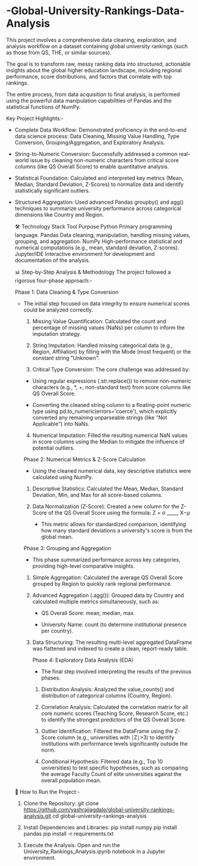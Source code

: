 # -Global-University-Rankings-Data-Analysis

This project involves a comprehensive data cleaning, exploration, and analysis workflow on a dataset containing global university rankings (such as those from QS, THE, or similar sources). 

The goal is to transform raw, messy ranking data into structured, actionable insights about the global higher education landscape, including regional performance, score distributions, and factors that correlate with top rankings.

The entire process, from data acquisition to final analysis, is performed using the powerful data manipulation capabilities of Pandas and the statistical functions of NumPy.

 Key Project Highlights:-
  - Complete Data Workflow: Demonstrated proficiency in the end-to-end data science process: Data Cleaning, Missing Value            Handling, Type Conversion, Grouping/Aggregation, and Exploratory Analysis.

  - String-to-Numeric Conversion: Successfully addressed a common real-world issue by cleaning non-numeric characters from           critical score columns (like QS Overall Score) to enable quantitative analysis.

  - Statistical Foundation: Calculated and interpreted key metrics (Mean, Median, Standard Deviation, Z-Scores) to normalize         data and identify statistically significant outliers.

  - Structured Aggregation: Used advanced Pandas groupby() and agg() techniques to summarize university performance across         categorical dimensions like Country and Region.

    🛠️ Technology Stack
        Tool	         Purpose
        Python	       Primary programming language.
        Pandas	       Data cleaning, manipulation, handling missing values, grouping, and aggregation.
        NumPy	         High-performance statistical and numerical computations (e.g., mean, standard deviation, Z-scores).
        Jupyter/IDE	   Interactive environment for development and documentation of the analysis.

    📊 Step-by-Step Analysis & Methodology
       The project followed a rigorous four-phase approach:-
    

       Phase 1: Data Cleaning & Type Conversion
       - The initial step focused on data integrity to ensure numerical scores could be analyzed correctly.

          1) Missing Value Quantification: Calculated the count and percentage of missing values (NaNs) per column to inform                the imputation strategy.

          2) String Imputation: Handled missing categorical data (e.g., Region, Affiliation) by filling with the Mode (most                 frequent) or the constant string "Unknown".

          3) Critical Type Conversion: The core challenge was addressed by:

          - Using regular expressions (.str.replace()) to remove non-numeric characters (e.g., *, +, non-standard text) from               score columns like QS Overall Score.

          - Converting the cleaned string column to a floating-point numeric type using pd.to_numeric(errors='coerce'), which              explicitly converted any remaining unparseable strings (like "Not Applicable") into $\text{NaN}$s.

          4) Numerical Imputation: Filled the resulting numerical NaN values in score columns using the Median to mitigate                  the influence of potential outliers.


         Phase 2: Numerical Metrics & Z-Score Calculation
          - Using the cleaned numerical data, key descriptive statistics were calculated using NumPy.

          1) Descriptive Statistics: Calculated the Mean, Median, Standard Deviation, Min, and Max for all score-based                      columns.

          2) Data Normalization (Z-Score): Created a new column for the Z-Score of the QS Overall Score using the formula: 
                             Z =    σ
                                  _____
                                   X−μ

             - This metric allows for standardized comparison, identifying how many standard deviations a university's score                  is from the global mean.


           Phase 3: Grouping and Aggregation
           - This phase summarized performance across key categories, providing high-level comparative insights.

          1) Simple Aggregation: Calculated the average QS Overall Score grouped by Region to quickly rank regional                         performance.

          2) Advanced Aggregation (.agg()): Grouped data by Country and calculated multiple metrics simultaneously, such as:

              - QS Overall Score: mean, median, max.

              - University Name: count (to determine institutional presence per country).

          3) Data Structuring: The resulting multi-level aggregated DataFrame was flattened and indexed to create a clean,                  report-ready table.
             

             Phase 4: Exploratory Data Analysis (EDA)
               - The final step involved interpreting the results of the previous phases.

              1) Distribution Analysis: Analyzed the value_counts() and distribution of categorical columns (Country, Region).

              2) Correlation Analysis: Calculated the correlation matrix for all core numeric scores (Teaching Score,                           Research Score, etc.) to identify the strongest predictors of the QS Overall Score.

              3) Outlier Identification: Filtered the DataFrame using the Z-Score column (e.g., universities with ∣Z∣>3) to                      identify institutions with performance levels significantly outside the norm.

              4) Conditional Hypothesis: Filtered data (e.g., Top 10 universities) to test specific hypotheses, such as                        comparing the average Faculty Count of elite universities against the overall population mean.
         


     🚀 How to Run the Project:-
    
       1) Clone the Repository:
           git clone https://github.com/yashrajjagdale/global-university-rankings-analysis.git
            cd global-university-rankings-analysis

       2) Install Dependencies and Libraries:
           pip install numpy
           pip install pandas
           pip install -r requirements.txt
          
       3) Execute the Analysis:
          Open and run the University_Rankings_Analysis.ipynb notebook in a Jupyter environment.
          
